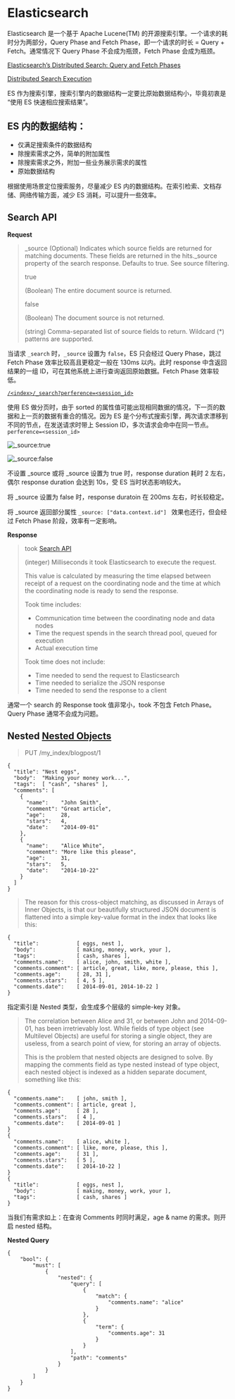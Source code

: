 # Elasticsearch

Elasticsearch 是一个基于 Apache Lucene(TM) 的开源搜索引擎。一个请求的耗时分为两部分，Query Phase and Fetch Phase，即一个请求的时长 = Query + Fetch。通常情况下 Query Phase 不会成为瓶颈，Fetch Phase 会成为瓶颈。

[Elasticsearch’s Distributed Search: Query and Fetch Phases](https://medium.com/@musabdogan/elasticsearchs-distributed-search-query-and-fetch-phases-df869d35f4b3#:~:text=In%20the%20query%20phase%2C%20the,delivery%20of%20desired%20search%20outcomes.)

[Distributed Search Execution](https://www.elastic.co/guide/en/elasticsearch/guide/current/distributed-search.html)

ES 作为搜索引擎，搜索引擎内的数据结构一定要比原始数据结构小，毕竟初衷是 “使用 ES 快速相应搜索结果”。

## ES 内的数据结构：

- 仅满足搜索条件的数据结构
- 除搜索需求之外，简单的附加属性
- 除搜索需求之外，附加一些业务展示需求的属性
- 原始数据结构

根据使用场景定位搜索服务，尽量减少 ES 内的数据结构。在索引检索、文档存储、网络传输方面，减少 ES 消耗，可以提升一些效率。

## Search API

**Request**

> \_source
> (Optional) Indicates which source fields are returned for matching documents. These fields are returned in the hits.\_source property of the search response. Defaults to true. See source filtering.
>
> true
>
> (Boolean) The entire document source is returned.
>
> false
>
> (Boolean) The document source is not returned.
>
> <string>
>
> (string) Comma-separated list of source fields to return. Wildcard (\*) patterns are supported.

当请求 `_search` 时，`_source` 设置为 `false`，ES 只会经过 Query Phase，跳过 Fetch Phase 效率比较高且更稳定一般在 130ms 以内。此时 response 中含返回结果的一组 ID，可在其他系统上进行查询返回原始数据。Fetch Phase 效率较低。

[`/<index>/_search?perference=<session_id>`](https://www.elastic.co/guide/en/elasticsearch/reference/current/search-search.html#search-search-api-path-params)

使用 ES 做分页时，由于 sorted 的属性值可能出现相同数据的情况，下一页的数据和上一页的数据有重合的情况。因为 ES 是个分布式搜索引擎，两次请求漂移到不同的节点，在发送请求时带上 Session ID，多次请求会命中在同一节点。`perference=<session_id>`

![_source:true](./image/search-with-_source-true.png)

![_source:false](./image/search-with-_source-false.png)

不设置 \_source 或将 \_source 设置为 true 时，response duration 耗时 2 左右，偶尔 response duration 会达到 10s，受 ES 当时状态影响较大。

将 \_source 设置为 false 时，response duratoin 在 200ms 左右，时长较稳定。

将 \_source 返回部分属性 `_source: ["data.context.id"] ` 效果也还行，但会经过 Fetch Phase 阶段，效率有一定影响。

**Response**

> took [Search API ](https://www.elastic.co/guide/en/elasticsearch/reference/current/search-search.html)
>
> (integer) Milliseconds it took Elasticsearch to execute the request.
>
> This value is calculated by measuring the time elapsed between receipt of a request on the coordinating node and the time at which the coordinating node is ready to send the response.
>
> Took time includes:
>
> - Communication time between the coordinating node and data nodes
> - Time the request spends in the search thread pool, queued for execution
> - Actual execution time
>
> Took time does not include:
>
> - Time needed to send the request to Elasticsearch
> - Time needed to serialize the JSON response
> - Time needed to send the response to a client

通常一个 search 的 Response took 值非常小，took 不包含 Fetch Phase。Query Phase 通常不会成为问题。

## Nested [Nested Objects](https://www.elastic.co/guide/en/elasticsearch/guide/current/nested-objects.html)

> PUT /my_index/blogpost/1

```
{
  "title": "Nest eggs",
  "body":  "Making your money work...",
  "tags":  [ "cash", "shares" ],
  "comments": [
    {
      "name":    "John Smith",
      "comment": "Great article",
      "age":     28,
      "stars":   4,
      "date":    "2014-09-01"
    },
    {
      "name":    "Alice White",
      "comment": "More like this please",
      "age":     31,
      "stars":   5,
      "date":    "2014-10-22"
    }
  ]
}
```

> The reason for this cross-object matching, as discussed in Arrays of Inner Objects, is that our beautifully structured JSON document is flattened into a simple key-value format in the index that looks like this:

```
{
  "title":            [ eggs, nest ],
  "body":             [ making, money, work, your ],
  "tags":             [ cash, shares ],
  "comments.name":    [ alice, john, smith, white ],
  "comments.comment": [ article, great, like, more, please, this ],
  "comments.age":     [ 28, 31 ],
  "comments.stars":   [ 4, 5 ],
  "comments.date":    [ 2014-09-01, 2014-10-22 ]
}
```

指定索引是 Nested 类型，会生成多个层级的 simple-key 对象。

> The correlation between Alice and 31, or between John and 2014-09-01, has been irretrievably lost. While fields of type object (see Multilevel Objects) are useful for storing a single object, they are useless, from a search point of view, for storing an array of objects.
>
> This is the problem that nested objects are designed to solve. By mapping the comments field as type nested instead of type object, each nested object is indexed as a hidden separate document, something like this:

```
{
  "comments.name":    [ john, smith ],
  "comments.comment": [ article, great ],
  "comments.age":     [ 28 ],
  "comments.stars":   [ 4 ],
  "comments.date":    [ 2014-09-01 ]
}
{
  "comments.name":    [ alice, white ],
  "comments.comment": [ like, more, please, this ],
  "comments.age":     [ 31 ],
  "comments.stars":   [ 5 ],
  "comments.date":    [ 2014-10-22 ]
}
{
  "title":            [ eggs, nest ],
  "body":             [ making, money, work, your ],
  "tags":             [ cash, shares ]
}
```

当我们有需求如上：在查询 Comments 时同时满足，age & name 的需求。则开启 nested 结构。

**Nested Query**

```
{
    "bool": {
        "must": [
            {
                "nested": {
                    "query": [
                        {
                            "match": {
                                "comments.name": "alice"
                            }
                        },
                        {
                            "term": {
                                "comments.age": 31
                            }
                        }
                    ],
                    "path": "comments"
                }
            }
        ]
    }
}
```
